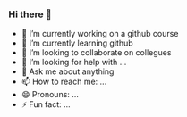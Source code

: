 ### Hi there 👋

<!--
**joao-tomas-albergaria123/joao-tomas-albergaria123** is a ✨ _special_ ✨ repository because its `README.md` (this file) appears on your GitHub profile.

Here are some ideas to get you started:
-->
- 🔭 I’m currently working on a github course
- 🌱 I’m currently learning github
- 👯 I’m looking to collaborate on collegues
- 🤔 I’m looking for help with ...
- 💬 Ask me about  anything
- 📫 How to reach me: ...
- 😄 Pronouns: ...
- ⚡ Fun fact: ...

